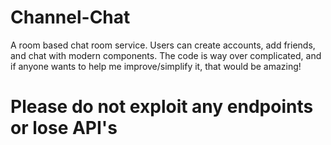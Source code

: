 # Channel-Chat
A room based chat room service. Users can create accounts, add friends, and chat with modern components. The code is way over complicated, and if anyone wants to help me improve/simplify it, that would be amazing!

# Please do not exploit any endpoints or lose API's
